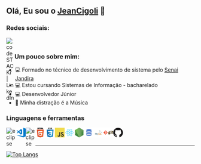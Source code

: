 

## Olá, Eu sou o [JeanCigoli](https://jeancigoli.vercel.app/) 👋


### Redes sociais:

[<img align="left" alt="codeSTACKr | LinkedIn" width="22px" src="https://cdn.jsdelivr.net/npm/simple-icons@v3/icons/linkedin.svg" />
](https://www.linkedin.com/in/jean-cigoli-de-almeida-062856180/)
<br />

### Um pouco sobre mim:

* 💻 Formado no técnico de desenvolvimento de sistema pelo [Senai Jandira](https://jandira.sp.senai.br/curso/85566/127/tecnico-de-desenvolvimento-de-sistemas)
* 💻 Estou cursando Sistemas de Informação - bacharelado
* 💻 Desenvolvedor Júnior
* 🎺 Minha distração é a Música 

### Linguagens e ferramentas


<img align="left" alt="eclipse" width="26px" src="https://cdn.jsdelivr.net/npm/simple-icons@v3/icons/eclipseide.svg" />

<img align="left" alt="Visual Studio Code" width="26px" src="https://raw.githubusercontent.com/github/explore/80688e429a7d4ef2fca1e82350fe8e3517d3494d/topics/visual-studio-code/visual-studio-code.png" />
<img align="left" alt="eclipse" width="26px" src="https://cdn.jsdelivr.net/npm/simple-icons@3.4.0/icons/spring.svg" />
<img align="left" alt="HTML5" width="26px" src="https://raw.githubusercontent.com/github/explore/80688e429a7d4ef2fca1e82350fe8e3517d3494d/topics/html/html.png" />
<img align="left" alt="CSS3" width="26px" src="https://raw.githubusercontent.com/github/explore/80688e429a7d4ef2fca1e82350fe8e3517d3494d/topics/css/css.png" />
<img align="left" alt="JavaScript" width="26px" src="https://raw.githubusercontent.com/github/explore/80688e429a7d4ef2fca1e82350fe8e3517d3494d/topics/javascript/javascript.png" />
<img align="left" alt="React" width="26px" src="https://raw.githubusercontent.com/github/explore/80688e429a7d4ef2fca1e82350fe8e3517d3494d/topics/react/react.png" />

<img align="left" alt="Node.js" width="26px" src="https://raw.githubusercontent.com/github/explore/80688e429a7d4ef2fca1e82350fe8e3517d3494d/topics/nodejs/nodejs.png" />

<img align="left" alt="SQL" width="26px" src="https://raw.githubusercontent.com/github/explore/80688e429a7d4ef2fca1e82350fe8e3517d3494d/topics/sql/sql.png" />
<img align="left" alt="MySQL" width="26px" src="https://raw.githubusercontent.com/github/explore/80688e429a7d4ef2fca1e82350fe8e3517d3494d/topics/mysql/mysql.png" />

<img align="left" alt="Git" width="26px" src="https://raw.githubusercontent.com/github/explore/80688e429a7d4ef2fca1e82350fe8e3517d3494d/topics/git/git.png" />
<img align="left" alt="GitHub" width="26px" src="https://raw.githubusercontent.com/github/explore/78df643247d429f6cc873026c0622819ad797942/topics/github/github.png" />

<br />
<br />

---
[![Top Langs](https://github-readme-stats.vercel.app/api/top-langs/?username=JeanCigoli&layout=compact&hide_border=false)](https://github.com/JeanCigoli)



